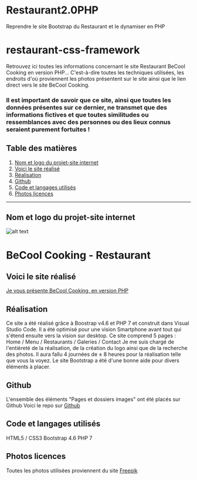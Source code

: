 # Restaurant2.0PHP
Reprendre le site Bootstrap du Restaurant et le dynamiser en PHP


# restaurant-css-framework
Retrouvez ici toutes les informations concernant le site Restaurant BeCool Cooking en version PHP...
C'est-à-dire toutes les techniques utilisées, les endroits d'où proviennent les photos présentent sur le site ainsi que le lien direct vers le site BeCool Cooking.

### Il est important de savoir que ce site, ainsi que toutes les données présentes sur ce dernier, ne transmet que des informations fictives et que toutes similitudes ou ressemblances avec des personnes ou des lieux connus seraient purement fortuites !

## Table des matières
1. [Nom et logo du projet-site internet](#Nom-et-logo-du-projet-site-internet)
2. [Voici le site réalisé](#Voici-le-site-réalise)
3. [Réalisation](#Realisation)
4. [Github](#Github)
5. [Code et langages utilisés](#Code-et-langages-utilises)
6. [Photos licences](#Photos-licences)

***

<a name="Nom-et-logo-du-projet-site-internet"></a>
## Nom et logo du projet-site internet

![alt text](https://christianjadot.github.io/Restaurant2.0PHP/images/becool-logo-black.png "BeCool Cooking")

# BeCool Cooking - Restaurant

<a name="Voici-le-site-réalise"></a>
## Voici le site réalisé
[Je vous présente BeCool Cooking, en version PHP](https://christianjadot.github.io/Restaurant2.0PHP/)

<a name="Realisation"></a>
## Réalisation
Ce site a été réalisé grâce à Boostrap v4.6 et PHP 7 et construit dans Visual Studio Code.
Il a été optimisé pour une vision Smartphone avant tout qui s'étend ensuite vers la vision sur desktop.
Ce site comprend 5 pages : Home / Menu / Restaurants / Galeries / Contact
Je me suis chargé de l'entièreté de la réalisation, de la création du logo ainsi que de la recherche des photos.
Il aura fallu 4 journées de ± 8 heures pour la réalisation telle que vous la voyez.
Le site Bootstrap a été d'une bonne aide pour divers éléments à placer.

<a name="Github"></a>
## Github
L'ensemble des éléments "Pages et dossiers images" ont été placés sur Github
Voici le repo sur [Github](https://github.com/ChristianJadot/Restaurant2.0PHP)

<a name="Code-et-langages-utilises"></a>
## Code et langages utilisés
HTML5 / CSS3
Bootstrap 4.6
PHP 7

<a name="Photos-licences"></a>
## Photos licences
Toutes les photos utilisées proviennent du site [Freepik](https://www.freepik.com/)

